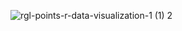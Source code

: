 ![rgl-points-r-data-visualization-1 (1) 2](https://user-images.githubusercontent.com/25471002/114852942-e5c6a700-9da8-11eb-880d-c940a8297a9b.jpeg)

